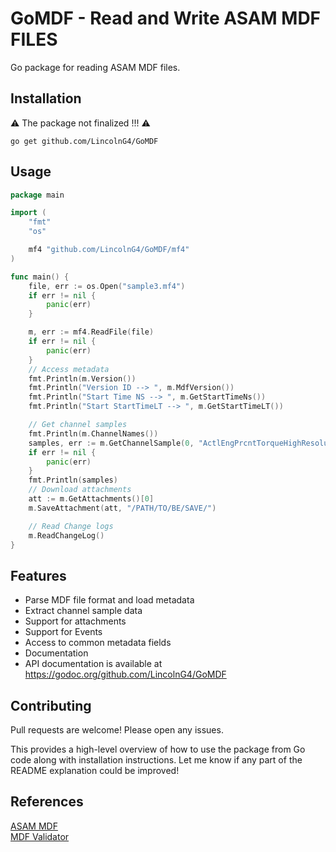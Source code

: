 # GoMDF - Read and Write ASAM MDF FILES
Go package for reading ASAM MDF files.

## Installation
⚠️ The package not finalized   !!! ⚠️
```
go get github.com/LincolnG4/GoMDF
```

## Usage

```Go
package main

import (
	"fmt"
	"os"

	mf4 "github.com/LincolnG4/GoMDF/mf4"
)

func main() {
	file, err := os.Open("sample3.mf4")
	if err != nil {
		panic(err)
	}

	m, err := mf4.ReadFile(file)
	if err != nil {
		panic(err)
	}
	// Access metadata
	fmt.Println(m.Version())
	fmt.Println("Version ID --> ", m.MdfVersion())
	fmt.Println("Start Time NS --> ", m.GetStartTimeNs())
	fmt.Println("Start StartTimeLT --> ", m.GetStartTimeLT())

	// Get channel samples
	fmt.Println(m.ChannelNames())
	samples, err := m.GetChannelSample(0, "ActlEngPrcntTorqueHighResolution")
	if err != nil {
		panic(err)
	}
	fmt.Println(samples)
	// Download attachments
	att := m.GetAttachments()[0]
	m.SaveAttachment(att, "/PATH/TO/BE/SAVE/")

	// Read Change logs
	m.ReadChangeLog()
}

```

## Features
- Parse MDF file format and load metadata
- Extract channel sample data 
- Support for attachments
- Support for Events
- Access to common metadata fields
- Documentation
- API documentation is available at https://godoc.org/github.com/LincolnG4/GoMDF

## Contributing
Pull requests are welcome! Please open any issues.

This provides a high-level overview of how to use the package from Go code along with installation instructions. Let me know if any part of the README explanation could be improved!

## References 

[ASAM MDF](https://github.com/danielhrisca/asammdf)  
[MDF Validator ](https://www.vector.com/int/en/products/application-areas/ecu-calibration/measurement/mdf/) 
